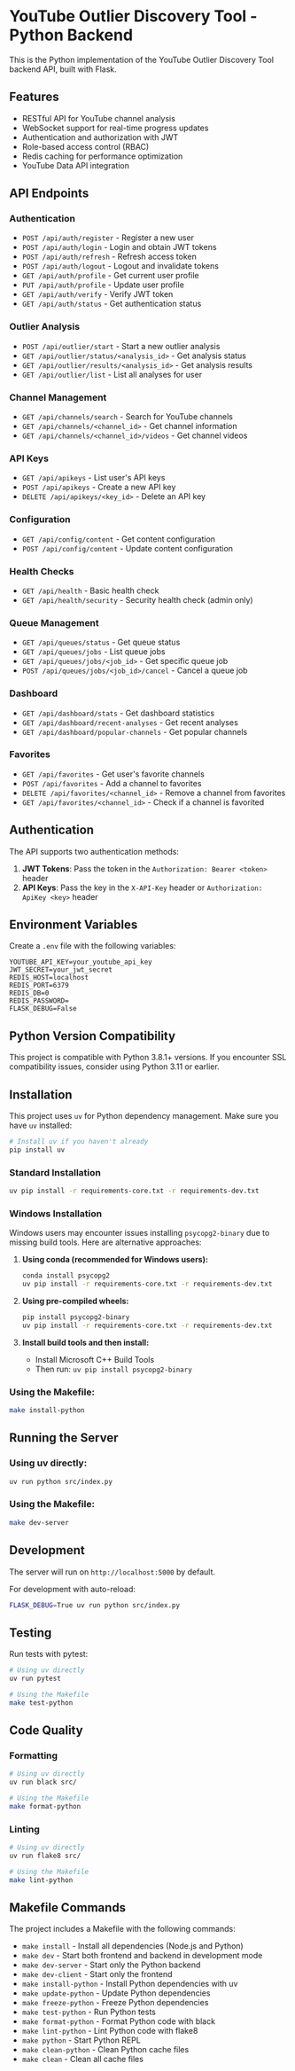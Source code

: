 # YouTube Outlier Discovery Tool - Python Backend

This is the Python implementation of the YouTube Outlier Discovery Tool backend API, built with Flask.

## Features

- RESTful API for YouTube channel analysis
- WebSocket support for real-time progress updates
- Authentication and authorization with JWT
- Role-based access control (RBAC)
- Redis caching for performance optimization
- YouTube Data API integration

## API Endpoints

### Authentication
- `POST /api/auth/register` - Register a new user
- `POST /api/auth/login` - Login and obtain JWT tokens
- `POST /api/auth/refresh` - Refresh access token
- `POST /api/auth/logout` - Logout and invalidate tokens
- `GET /api/auth/profile` - Get current user profile
- `PUT /api/auth/profile` - Update user profile
- `GET /api/auth/verify` - Verify JWT token
- `GET /api/auth/status` - Get authentication status

### Outlier Analysis
- `POST /api/outlier/start` - Start a new outlier analysis
- `GET /api/outlier/status/<analysis_id>` - Get analysis status
- `GET /api/outlier/results/<analysis_id>` - Get analysis results
- `GET /api/outlier/list` - List all analyses for user

### Channel Management
- `GET /api/channels/search` - Search for YouTube channels
- `GET /api/channels/<channel_id>` - Get channel information
- `GET /api/channels/<channel_id>/videos` - Get channel videos

### API Keys
- `GET /api/apikeys` - List user's API keys
- `POST /api/apikeys` - Create a new API key
- `DELETE /api/apikeys/<key_id>` - Delete an API key

### Configuration
- `GET /api/config/content` - Get content configuration
- `POST /api/config/content` - Update content configuration

### Health Checks
- `GET /api/health` - Basic health check
- `GET /api/health/security` - Security health check (admin only)

### Queue Management
- `GET /api/queues/status` - Get queue status
- `GET /api/queues/jobs` - List queue jobs
- `GET /api/queues/jobs/<job_id>` - Get specific queue job
- `POST /api/queues/jobs/<job_id>/cancel` - Cancel a queue job

### Dashboard
- `GET /api/dashboard/stats` - Get dashboard statistics
- `GET /api/dashboard/recent-analyses` - Get recent analyses
- `GET /api/dashboard/popular-channels` - Get popular channels

### Favorites
- `GET /api/favorites` - Get user's favorite channels
- `POST /api/favorites` - Add a channel to favorites
- `DELETE /api/favorites/<channel_id>` - Remove a channel from favorites
- `GET /api/favorites/<channel_id>` - Check if a channel is favorited

## Authentication

The API supports two authentication methods:

1. **JWT Tokens**: Pass the token in the `Authorization: Bearer <token>` header
2. **API Keys**: Pass the key in the `X-API-Key` header or `Authorization: ApiKey <key>` header

## Environment Variables

Create a `.env` file with the following variables:

```
YOUTUBE_API_KEY=your_youtube_api_key
JWT_SECRET=your_jwt_secret
REDIS_HOST=localhost
REDIS_PORT=6379
REDIS_DB=0
REDIS_PASSWORD=
FLASK_DEBUG=False
```

## Python Version Compatibility

This project is compatible with Python 3.8.1+ versions. If you encounter SSL compatibility issues, consider using Python 3.11 or earlier.

## Installation

This project uses `uv` for Python dependency management. Make sure you have `uv` installed:

```bash
# Install uv if you haven't already
pip install uv
```

### Standard Installation

```bash
uv pip install -r requirements-core.txt -r requirements-dev.txt
```

### Windows Installation

Windows users may encounter issues installing `psycopg2-binary` due to missing build tools. Here are alternative approaches:

1. **Using conda (recommended for Windows users):**
   ```bash
   conda install psycopg2
   uv pip install -r requirements-core.txt -r requirements-dev.txt
   ```

2. **Using pre-compiled wheels:**
   ```bash
   pip install psycopg2-binary
   uv pip install -r requirements-core.txt -r requirements-dev.txt
   ```

3. **Install build tools and then install:**
   - Install Microsoft C++ Build Tools
   - Then run: `uv pip install psycopg2-binary`

### Using the Makefile:

```bash
make install-python
```

## Running the Server

### Using uv directly:

```bash
uv run python src/index.py
```

### Using the Makefile:

```bash
make dev-server
```

## Development

The server will run on `http://localhost:5000` by default.

For development with auto-reload:
```bash
FLASK_DEBUG=True uv run python src/index.py
```

## Testing

Run tests with pytest:

```bash
# Using uv directly
uv run pytest

# Using the Makefile
make test-python
```

## Code Quality

### Formatting
```bash
# Using uv directly
uv run black src/

# Using the Makefile
make format-python
```

### Linting
```bash
# Using uv directly
uv run flake8 src/

# Using the Makefile
make lint-python
```

## Makefile Commands

The project includes a Makefile with the following commands:

- `make install` - Install all dependencies (Node.js and Python)
- `make dev` - Start both frontend and backend in development mode
- `make dev-server` - Start only the Python backend
- `make dev-client` - Start only the frontend
- `make install-python` - Install Python dependencies with uv
- `make update-python` - Update Python dependencies
- `make freeze-python` - Freeze Python dependencies
- `make test-python` - Run Python tests
- `make format-python` - Format Python code with black
- `make lint-python` - Lint Python code with flake8
- `make python` - Start Python REPL
- `make clean-python` - Clean Python cache files
- `make clean` - Clean all cache files